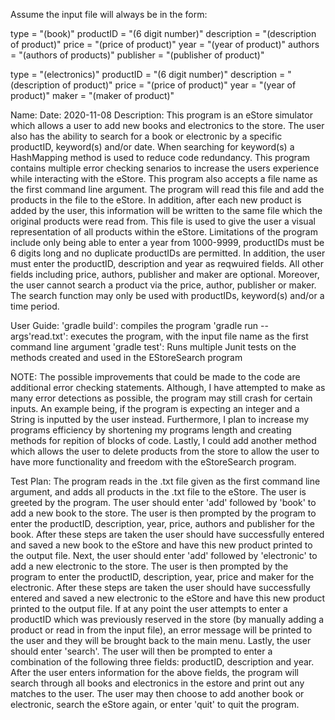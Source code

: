 Assume the input file will always be in the form:

type = "(book)"
productID = "(6 digit number)"
description = "(description of product)"
price = "(price of product)"
year = "(year of product)"
authors = "(authors of products)"
publisher = "(publisher of product)"

type = "(electronics)"
productID = "(6 digit number)"
description = "(description of product)"
price = "(price of product)"
year = "(year of product)"
maker = "(maker of product)"

Name: 
Date: 2020-11-08
Description:  This program is an eStore simulator which allows a user to add new books and electronics
              to the store. The user also has the ability to search for a book or electronic
              by a specific productID, keyword(s) and/or date. When searching for keyword(s) a HashMapping
              method is used to reduce code redundancy. This program contains multiple
              error checking senarios to increase the users experience while interacting with the
              eStore. This program also accepts a file name as the first command line argument. The program
              will read this file and add the products in the file to the eStore. In addition, after
              each new product is added by the user, this information will be written to the same file
              which the original products were read from. This file is used to give the user a visual
              representation of all products within the eStore. Limitations of the program
              include only being able to enter a year from 1000-9999, productIDs must be 6 digits long
              and no duplicate productIDs are permitted. In addition, the user must enter the productID,
              description and year as reqwuired fields. All other fields including price, authors, publisher
              and maker are optional. Moreover, the user cannot search a product via the price, author,
              publisher or maker. The search function may only be used with productIDs, keyword(s) and/or a time period.

User Guide:
'gradle build': compiles the program
'gradle run --args'read.txt': executes the program, with the input file name as the first command line argument
'gradle test': Runs multiple Junit tests on the methods created and used in the EStoreSearch program

NOTE: The possible improvements that could be made to the code are additional error checking statements.
      Although, I have attempted to make as many error detections as possible, the program may still
      crash for certain inputs. An example being, if the program is expecting an integer and a String is
      inputted by the user instead. Furthermore, I plan to increase my programs efficiency by shortening
      my programs length and creating methods for repition of blocks of code. Lastly, I could add another
      method which allows the user to delete products from the store to allow the user to have more
      functionality and freedom with the eStoreSearch program.

Test Plan:
The program reads in the .txt file given as the first command line argument, and adds all products in the .txt file to the eStore.
The user is greeted by the program.
The user should enter 'add' followed by 'book' to add a new book to the store.
The user is then prompted by the program to enter the productID, description, year, price, authors and publisher for the book.
After these steps are taken the user should have successfully entered and saved a new book to the eStore and have this new product
printed to the output file.
Next, the user should enter 'add' followed by 'electronic' to add a new electronic to the store.
The user is then prompted by the program to enter the productID, description, year, price and maker for the electronic.
After these steps are taken the user should have successfully entered and saved a new electronic to the eStore and have this new product
printed to the output file.
If at any point the user attempts to enter a productID which was previously reserved in the store (by manually adding a product or
read in from the input file), an error message will be printed to the user and they will be brought back to the main menu.
Lastly, the user should enter 'search'.
The user will then be prompted to enter a combination of the following three fields: productID, description and year.
After the user enters information for the above fields, the program will search through all books and electronics in the estore
and print out any matches to the user.
The user may then choose to add another book or electronic, search the eStore again, or enter 'quit' to quit the program.
